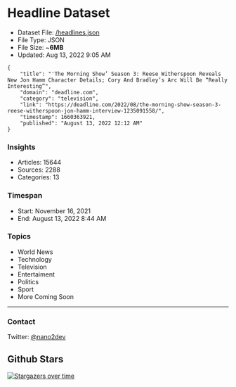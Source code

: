 # Headline Dataset

- Dataset File: [/headlines.json](https://raw.githubusercontent.com/fwd/news/master/headlines.json) 
- File Type: JSON
- File Size: ~**6MB**
- Updated: Aug 13, 2022 9:05 AM

```
{
    "title": "'The Morning Show’ Season 3: Reese Witherspoon Reveals New Jon Hamm Character Details; Cory And Bradley’s Arc Will Be “Really Interesting”",
    "domain": "deadline.com",
    "category": "television",
    "link": "https://deadline.com/2022/08/the-morning-show-season-3-reese-witherspoon-jon-hamm-interview-1235091558/",
    "timestamp": 1660363921,
    "published": "August 13, 2022 12:12 AM"
}
```

### Insights

- Articles: 15644
- Sources: 2288
- Categories: 13

### Timespan

- Start: November 16, 2021
- End: August 13, 2022 8:44 AM

### Topics

- World News
- Technology
- Television
- Entertaiment
- Politics
- Sport
- More Coming Soon

---

### Contact 

Twitter: [@nano2dev](https://twitter.com/nano2dev)

## Github Stars

[![Stargazers over time](https://starchart.cc/fwd/news.svg)](https://starchart.cc/fwd/news)
	